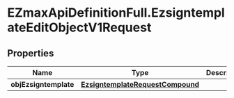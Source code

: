 # EZmaxApiDefinitionFull.EzsigntemplateEditObjectV1Request

## Properties

Name | Type | Description | Notes
------------ | ------------- | ------------- | -------------
**objEzsigntemplate** | [**EzsigntemplateRequestCompound**](EzsigntemplateRequestCompound.md) |  | 


